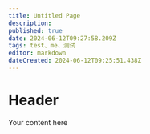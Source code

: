 ```yaml
---
title: Untitled Page
description: 
published: true
date: 2024-06-12T09:27:58.209Z
tags: test、me、测试
editor: markdown
dateCreated: 2024-06-12T09:25:51.438Z
---
```


# Header
Your content here